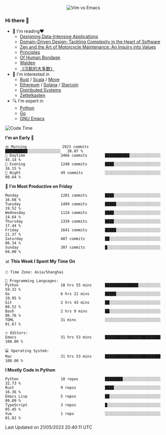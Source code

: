 <p align="center">
    <img src="https://gist.githubusercontent.com/coldnight/e696baffb094e71c96cb302118878eae/raw/40ea5053a6f66cc65f90f437e4173497da225958/banner.gif" alt="Vim vs Emacs" />
</p>

### Hi there 👋

- 📖 I'm reading❤️
    + [Designing Data-Intensive Applications](https://www.oreilly.com/library/view/designing-data-intensive-applications/9781491903063/)
    + [Domain-Driven Design: Tackling Complexity in the Heart of Software](https://www.dddcommunity.org/book/evans_2003/)
    + [Zen and the Art of Motorcycle Maintenance: An Inquiry into Values](https://en.wikipedia.org/wiki/Zen_and_the_Art_of_Motorcycle_Maintenance)
    + [Principles](https://www.principles.com/)
    + [Of Human Bondage](https://en.wikipedia.org/wiki/Of_Human_Bondage)
    + [Walden](https://en.wikipedia.org/wiki/Walden)
    + [《沉默的大多数》](https://en.wikipedia.org/wiki/Silent_majority)
- 🌱 I'm interested in
    + [Rust](https://www.rust-lang.org/) / [Scala](https://www.scala-lang.org/) / [Move](https://github.com/move-language/move/)
    + [Ethereum](https://ethereum.org/en/) / [Solana](https://solana.com/) / [Starcoin](https://github.com/starcoinorg/starcoin)
	+ [Distributed Systems](https://www.linuxzen.com/notes/topics/20200320174417_%E5%88%86%E5%B8%83%E5%BC%8F/)
	+ [Zettelkasten](https://www.linuxzen.com/notes/notes/20220120080920-slip_box/)
- 🔍 I'm expert in
    + [Python](https://www.python.org/)
    + [Go](https://go.dev/)
    + [GNU Emacs](https://www.gnu.org/software/emacs/)

<!--START_SECTION:waka-->
![Code Time](http://img.shields.io/badge/Code%20Time-2%2C162%20hrs%2022%20mins-blue)

**I'm an Early 🐤** 

```text
🌞 Morning                2923 commits        ██████████░░░░░░░░░░░░░░░   38.07 % 
🌆 Daytime                3466 commits        ███████████░░░░░░░░░░░░░░   45.14 % 
🌃 Evening                1240 commits        ████░░░░░░░░░░░░░░░░░░░░░   16.15 % 
🌙 Night                  49 commits          ░░░░░░░░░░░░░░░░░░░░░░░░░   00.64 % 
```
📅 **I'm Most Productive on Friday** 

```text
Monday                   1281 commits        ████░░░░░░░░░░░░░░░░░░░░░   16.68 % 
Tuesday                  1499 commits        █████░░░░░░░░░░░░░░░░░░░░   19.52 % 
Wednesday                1124 commits        ████░░░░░░░░░░░░░░░░░░░░░   14.64 % 
Thursday                 1339 commits        ████░░░░░░░░░░░░░░░░░░░░░   17.44 % 
Friday                   1641 commits        █████░░░░░░░░░░░░░░░░░░░░   21.37 % 
Saturday                 487 commits         ██░░░░░░░░░░░░░░░░░░░░░░░   06.34 % 
Sunday                   307 commits         █░░░░░░░░░░░░░░░░░░░░░░░░   04.00 % 
```


📊 **This Week I Spent My Time On** 

```text
🕑︎ Time Zone: Asia/Shanghai

💬 Programming Languages: 
Python                   18 hrs 55 mins      ███████████████░░░░░░░░░░   59.32 % 
Go                       6 hrs 21 mins       █████░░░░░░░░░░░░░░░░░░░░   19.95 % 
Git                      2 hrs 43 mins       ██░░░░░░░░░░░░░░░░░░░░░░░   08.52 % 
Bash                     2 hrs 9 mins        ██░░░░░░░░░░░░░░░░░░░░░░░   06.76 % 
TOML                     31 mins             ░░░░░░░░░░░░░░░░░░░░░░░░░   01.67 % 

🔥 Editors: 
Emacs                    31 hrs 53 mins      █████████████████████████   100.00 % 

💻 Operating System: 
Mac                      31 hrs 53 mins      █████████████████████████   100.00 % 
```

**I Mostly Code in Python** 

```text
Python                   18 repos            ████████░░░░░░░░░░░░░░░░░   32.73 % 
Rust                     9 repos             ████░░░░░░░░░░░░░░░░░░░░░   16.36 % 
Emacs Lisp               5 repos             ██░░░░░░░░░░░░░░░░░░░░░░░   09.09 % 
TypeScript               3 repos             █░░░░░░░░░░░░░░░░░░░░░░░░   05.45 % 
Vue                      1 repo              ░░░░░░░░░░░░░░░░░░░░░░░░░   01.82 % 
```




 Last Updated on 21/05/2023 20:40:11 UTC
<!--END_SECTION:waka-->
